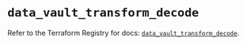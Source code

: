 # `data_vault_transform_decode`

Refer to the Terraform Registry for docs: [`data_vault_transform_decode`](https://registry.terraform.io/providers/hashicorp/vault/3.24.0/docs/data-sources/transform_decode).
